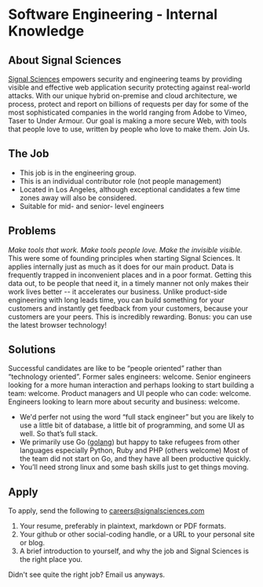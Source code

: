 # Software Engineering - Internal Knowledge


## About Signal Sciences

[Signal Sciences](https://signalsciences.com/) empowers security and engineering teams by providing visible and effective web application security protecting against real-world attacks.  With our unique hybrid on-premise and cloud architecture, we process, protect and report on billions of requests per day for some of the most sophisticated companies in the world ranging from Adobe to Vimeo, Taser to Under Armour. Our goal is making a more secure Web, with tools that people love to use, written by people who love to make them.  Join Us.



## The Job

* This job is in the engineering group.
* This is an individual contributor role (not people management)
* Located in Los Angeles, although exceptional candidates a few time
  zones away will also be considered.
* Suitable for mid- and senior- level engineers

## Problems

_Make tools that work. Make tools people love. Make the invisible visible._  This
were some of founding principles when starting Signal Sciences. It applies
internally just as much as it does for our main product.  Data is frequently
trapped in inconvenient places and in a poor format.  Getting this data out, to
be people that need it, in a timely manner not only makes their work lives
better -- it accelerates our business.  Unlike product-side engineering with
long leads time, you can build something for your customers and instantly get
feedback from your customers, because your customers are your peers.  This is
incredibly rewarding.   Bonus: you can use the latest browser technology!

## Solutions

Successful candidates are like to be “people oriented” rather than “technology
oriented”.   Former sales engineers:  welcome.   Senior engineers looking for a
more human interaction and perhaps looking to start building a team: welcome.
Product managers and UI people who can code: welcome.   Engineers looking to
learn more about security and business: welcome.

* We'd perfer not using the word “full stack engineer” but you are likely to use a little
bit of database, a little bit of programming, and some UI as well.  So that’s
full stack.
*  We primarily use Go ([golang](https://golang.org/)) but happy to take refugees from
other languages especially Python, Ruby and PHP (others welcome)  Most of the
team did not start on Go, and they have all been productive quickly.
* You’ll need strong linux and some bash skills just to get things moving.


## Apply

To apply, send the following to careers@signalsciences.com

1. Your resume, preferably in plaintext, markdown or PDF formats.
2. Your github or other social-coding handle, or a URL to your personal site
   or blog.
3. A brief introduction to yourself, and why the job and Signal Sciences
   is the right place you.

Didn't see quite the right job?  Email us anyways.

